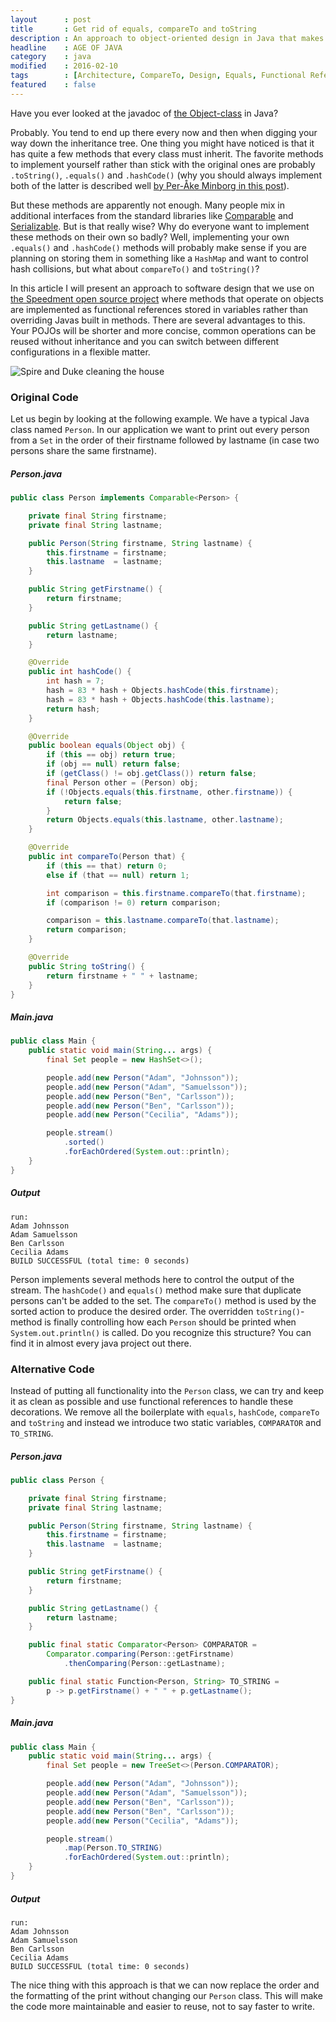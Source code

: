 ```yaml
---
layout      : post
title       : Get rid of equals, compareTo and toString
description : An approach to object-oriented design in Java that makes code more maintainable by not overriding equals and compareTo.
headline    : AGE OF JAVA
category    : java
modified    : 2016-02-10
tags        : [Architecture, CompareTo, Design, Equals, Functional References, Inheritance, Java, Java 8, Object, Stream, ToString]
featured    : false
---
```


Have you ever looked at the javadoc of [the Object-class](https://docs.oracle.com/javase/8/docs/api/java/lang/Object.html) in Java?

Probably. You tend to end up there every now and then when digging your way down the inheritance tree. One thing you might have noticed is that it has quite a few methods that every class must inherit. The favorite methods to implement yourself rather than stick with the original ones are probably `.toString()`, `.equals()` and `.hashCode()` (why you should always implement both of the latter is described well [by Per-Åke Minborg in this post](https://minborgsjavapot.blogspot.com/2014/10/new-java-8-object-support-mixin-pattern.html)).

But these methods are apparently not enough. Many people mix in additional interfaces from the standard libraries like [Comparable](https://docs.oracle.com/javase/8/docs/api/java/lang/Comparable.html) and [Serializable](https://docs.oracle.com/javase/8/docs/api/java/io/Serializable.html). But is that really wise? Why do everyone want to implement these methods on their own so badly? Well, implementing your own `.equals()` and `.hashCode()` methods will probably make sense if you are planning on storing them in something like a `HashMap` and want to control hash collisions, but what about `compareTo()` and `toString()`?

In this article I will present an approach to software design that we use on [the Speedment open source project](https://github.com/speedment/speedment) where methods that operate on objects are implemented as functional references stored in variables rather than overriding Javas built in methods. There are several advantages to this. Your POJOs will be shorter and more concise, common operations can be reused without inheritance and you can switch between different configurations in a flexible matter.

<img src="/website/images/2016-02-10/cleaner.png" alt="Spire and Duke cleaning the house" />

### Original Code
Let us begin by looking at the following example. We have a typical Java class named `Person`. In our application we want to print out every person from a `Set` in the order of their firstname followed by lastname (in case two persons share the same firstname).

##### Person.java
```java
public class Person implements Comparable<Person> {

    private final String firstname;
    private final String lastname;

    public Person(String firstname, String lastname) {
        this.firstname = firstname;
        this.lastname  = lastname;
    }

    public String getFirstname() {
        return firstname;
    }

    public String getLastname() {
        return lastname;
    }

    @Override
    public int hashCode() {
        int hash = 7;
        hash = 83 * hash + Objects.hashCode(this.firstname);
        hash = 83 * hash + Objects.hashCode(this.lastname);
        return hash;
    }

    @Override
    public boolean equals(Object obj) {
        if (this == obj) return true;
        if (obj == null) return false;
        if (getClass() != obj.getClass()) return false;
        final Person other = (Person) obj;
        if (!Objects.equals(this.firstname, other.firstname)) {
            return false;
        }
        return Objects.equals(this.lastname, other.lastname);
    }

    @Override
    public int compareTo(Person that) {
        if (this == that) return 0;
        else if (that == null) return 1;

        int comparison = this.firstname.compareTo(that.firstname);
        if (comparison != 0) return comparison;

        comparison = this.lastname.compareTo(that.lastname);
        return comparison;
    }

    @Override
    public String toString() {
        return firstname + " " + lastname;
    }
}
```

##### Main.java
```java
public class Main {
    public static void main(String... args) {
        final Set people = new HashSet<>();

        people.add(new Person("Adam", "Johnsson"));
        people.add(new Person("Adam", "Samuelsson"));
        people.add(new Person("Ben", "Carlsson"));
        people.add(new Person("Ben", "Carlsson"));
        people.add(new Person("Cecilia", "Adams"));

        people.stream()
            .sorted()
            .forEachOrdered(System.out::println);
    }
}
```

##### Output
```
run:
Adam Johnsson
Adam Samuelsson
Ben Carlsson
Cecilia Adams
BUILD SUCCESSFUL (total time: 0 seconds)
```

Person implements several methods here to control the output of the stream. The `hashCode()` and `equals()` method make sure that duplicate persons can't be added to the set. The `compareTo()` method is used by the sorted action to produce the desired order. The overridden `toString()`-method is finally controlling how each `Person` should be printed when `System.out.println()` is called. Do you recognize this structure? You can find it in almost every java project out there.

### Alternative Code
Instead of putting all functionality into the `Person` class, we can try and keep it as clean as possible and use functional references to handle these decorations. We remove all the boilerplate with `equals`, `hashCode`, `compareTo` and `toString` and instead we introduce two static variables, `COMPARATOR` and `TO_STRING`.

##### Person.java
```java
public class Person {

    private final String firstname;
    private final String lastname;

    public Person(String firstname, String lastname) {
        this.firstname = firstname;
        this.lastname  = lastname;
    }

    public String getFirstname() {
        return firstname;
    }

    public String getLastname() {
        return lastname;
    }

    public final static Comparator<Person> COMPARATOR =
        Comparator.comparing(Person::getFirstname)
            .thenComparing(Person::getLastname);

    public final static Function<Person, String> TO_STRING =
        p -> p.getFirstname() + " " + p.getLastname();
}
```

##### Main.java
```java
public class Main {
    public static void main(String... args) {
        final Set people = new TreeSet<>(Person.COMPARATOR);

        people.add(new Person("Adam", "Johnsson"));
        people.add(new Person("Adam", "Samuelsson"));
        people.add(new Person("Ben", "Carlsson"));
        people.add(new Person("Ben", "Carlsson"));
        people.add(new Person("Cecilia", "Adams"));

        people.stream()
            .map(Person.TO_STRING)
            .forEachOrdered(System.out::println);
    }
}
```

##### Output
```
run:
Adam Johnsson
Adam Samuelsson
Ben Carlsson
Cecilia Adams
BUILD SUCCESSFUL (total time: 0 seconds)
```

The nice thing with this approach is that we can now replace the order and the formatting of the print without changing our `Person` class. This will make the code more maintainable and easier to reuse, not to say faster to write.
